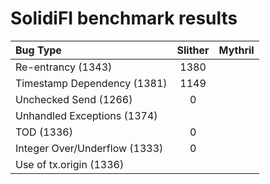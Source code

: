# SolidiFI benchmark results


| Bug Type                      | Slither  | Mythril  |
| :---------------------------- | :------: | :------- |
| Re-entrancy (1343)            | 1380     |          |
| Timestamp Dependency (1381)   | 1149     |          |
| Unchecked Send (1266)         | 0        |          |
| Unhandled Exceptions (1374)   |          |          |
| TOD (1336)                    | 0        |          |
| Integer Over/Underflow (1333) | 0        |          |
| Use of tx.origin (1336)       |          |          |



